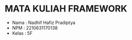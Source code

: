 <h1>MATA KULIAH FRAMEWORK</h1>
<ul>
  <li>Nama  : Nadhif Hafiz Pradiptya </li>
  <li>NPM   : 2210631170138 </li>
  <li>Kelas : 5F </li>
</ul>
